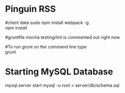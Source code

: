# Pinguin RSS

#client data
sudo npm install webpack -g<br>
npm install<br>

#gruntfile
mocha testing/lint is commented out right now<br>

#To run grunt
on the command line type<br>
grunt

# Starting MySQL Database
mysql.server start
mysql -u root < server/db/schema.sql